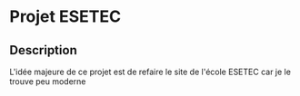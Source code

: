 # Projet ESETEC

## Description
L'idée majeure de ce projet est de refaire le site de l'école ESETEC car je le trouve peu moderne
